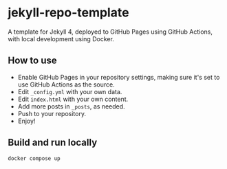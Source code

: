 # jekyll-repo-template

A template for Jekyll 4, deployed to GitHub Pages using GitHub Actions, with local development using Docker.

## How to use

- Enable GitHub Pages in your repository settings, making sure it's set to use GitHub Actions as the source.
- Edit `_config.yml` with your own data.
- Edit `index.html` with your own content.
- Add more posts in `_posts`, as needed.
- Push to your repository.
- Enjoy!

## Build and run locally

```shell
docker compose up
```
